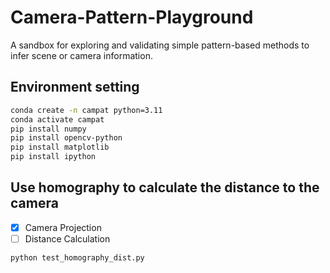 # Camera-Pattern-Playground

A sandbox for exploring and validating simple pattern-based methods to infer scene or camera information.

## Environment setting

```bash
conda create -n campat python=3.11
conda activate campat
pip install numpy
pip install opencv-python
pip install matplotlib
pip install ipython
```

## Use homography to calculate the distance to the camera

- [x] Camera Projection
- [ ] Distance Calculation

```bash
python test_homography_dist.py
```
